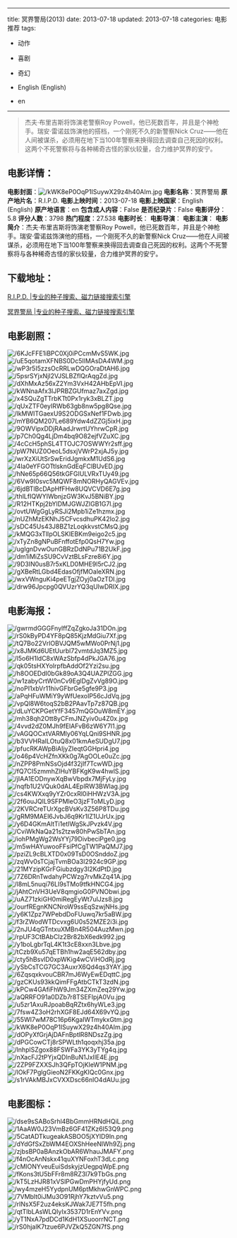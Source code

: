 
---
title: 冥界警局(2013)
date: 2013-07-18
updated: 2013-07-18
categories: 电影推荐
tags:
- 动作
- 喜剧
- 奇幻

- English (English)
- en
---


> 杰夫·布里吉斯将饰演老警察Roy Powell，他已死数百年，并且是个神枪手。瑞安·雷诺兹饰演他的搭档，一个刚死不久的新警察Nick Cruz——他在人间被谋杀，必须用在地下当100年警察来换得回去调查自己死因的权利。这两个不死警察将与各种稀奇古怪的家伙较量，合力维护冥界的安宁。

## **电影详情**：

**电影封面**：<img src="https://image.tmdb.org/t/p/w200/kWK8eP0OqP1ISuywX29z4h40AIm.jpg" alt="/kWK8eP0OqP1ISuywX29z4h40AIm.jpg" title="/kWK8eP0OqP1ISuywX29z4h40AIm.jpg">
**电影名称**：冥界警局
**原产地片名**：R.I.P.D.
**电影上映时间**：2013-07-18
**电影上映国家**：English (English)
**原产地语言**：en
**包含成人内容**：False
**是否纪录片**：False
**电影评分**：5.8
**评分人数**：3798
**热门程度**：27.538
**电影时长**：
**电影导演**：
**电影主演**：
**电影简介**：杰夫·布里吉斯将饰演老警察Roy Powell，他已死数百年，并且是个神枪手。瑞安·雷诺兹饰演他的搭档，一个刚死不久的新警察Nick Cruz——他在人间被谋杀，必须用在地下当100年警察来换得回去调查自己死因的权利。这两个不死警察将与各种稀奇古怪的家伙较量，合力维护冥界的安宁。

## **下载地址**：
[R.I.P.D. |专业的种子搜索、磁力链接搜索引擎](https://movie.amd794.com:2083/?search=R.I.P.D.&ordering=&mode=match_phrase&page_size=10&page=1)

[冥界警局 |专业的种子搜索、磁力链接搜索引擎](https://movie.amd794.com:2083/?search=%E5%86%A5%E7%95%8C%E8%AD%A6%E5%B1%80&ordering=&mode=match_phrase&page_size=10&page=1)
 

## **电影剧照**：
<img src="https://image.tmdb.org/t/p/original/6KJcFFE1iBPC0Xj0iPCcmMvS5WK.jpg" alt="/6KJcFFE1iBPC0Xj0iPCcmMvS5WK.jpg" title="/6KJcFFE1iBPC0Xj0iPCcmMvS5WK.jpg"><img src="https://image.tmdb.org/t/p/original/uE5qotamXFNBS0Dc5IlMAsDA4WM.jpg" alt="/uE5qotamXFNBS0Dc5IlMAsDA4WM.jpg" title="/uE5qotamXFNBS0Dc5IlMAsDA4WM.jpg"><img src="https://image.tmdb.org/t/p/original/wP3r5I5zzsOcRRLwDQGOraDtAH6.jpg" alt="/wP3r5I5zzsOcRRLwDQGOraDtAH6.jpg" title="/wP3r5I5zzsOcRRLwDQGOraDtAH6.jpg"><img src="https://image.tmdb.org/t/p/original/5psrSYjxNjI2VJSLBZflQrAqgZd.jpg" alt="/5psrSYjxNjI2VJSLBZflQrAqgZd.jpg" title="/5psrSYjxNjI2VJSLBZflQrAqgZd.jpg"><img src="https://image.tmdb.org/t/p/original/dXhMxAz56xZ2Ym3VxH42AHbEpVI.jpg" alt="/dXhMxAz56xZ2Ym3VxH42AHbEpVI.jpg" title="/dXhMxAz56xZ2Ym3VxH42AHbEpVI.jpg"><img src="https://image.tmdb.org/t/p/original/kWNnaAfx3lJPRBZGUfmaz7axZgd.jpg" alt="/kWNnaAfx3lJPRBZGUfmaz7axZgd.jpg" title="/kWNnaAfx3lJPRBZGUfmaz7axZgd.jpg"><img src="https://image.tmdb.org/t/p/original/x4SQuZgTTrbKTt0Px1ryk3xBLZT.jpg" alt="/x4SQuZgTTrbKTt0Px1ryk3xBLZT.jpg" title="/x4SQuZgTTrbKTt0Px1ryk3xBLZT.jpg"><img src="https://image.tmdb.org/t/p/original/qUxZTF0eyIRWb63gb8nw5pg8Qse.jpg" alt="/qUxZTF0eyIRWb63gb8nw5pg8Qse.jpg" title="/qUxZTF0eyIRWb63gb8nw5pg8Qse.jpg"><img src="https://image.tmdb.org/t/p/original/lkMWITGaexU9S2ODGSxNef1FDwb.jpg" alt="/lkMWITGaexU9S2ODGSxNef1FDwb.jpg" title="/lkMWITGaexU9S2ODGSxNef1FDwb.jpg"><img src="https://image.tmdb.org/t/p/original/mYB6QM207Le689Ydw4dZZGj5ixH.jpg" alt="/mYB6QM207Le689Ydw4dZZGj5ixH.jpg" title="/mYB6QM207Le689Ydw4dZZGj5ixH.jpg"><img src="https://image.tmdb.org/t/p/original/9OWVipxDDjRAadJrwrtUYhrwCpR.jpg" alt="/9OWVipxDDjRAadJrwrtUYhrwCpR.jpg" title="/9OWVipxDDjRAadJrwrtUYhrwCpR.jpg"><img src="https://image.tmdb.org/t/p/original/p7Ch0Qg4LjDm4bq9O82ejfVZuXC.jpg" alt="/p7Ch0Qg4LjDm4bq9O82ejfVZuXC.jpg" title="/p7Ch0Qg4LjDm4bq9O82ejfVZuXC.jpg"><img src="https://image.tmdb.org/t/p/original/4cCcH5phSL4TTOJC7OSWWYr2sff.jpg" alt="/4cCcH5phSL4TTOJC7OSWWYr2sff.jpg" title="/4cCcH5phSL4TTOJC7OSWWYr2sff.jpg"><img src="https://image.tmdb.org/t/p/original/pW7NUZ0OeoL5dsxjVWrP2xjAJ5y.jpg" alt="/pW7NUZ0OeoL5dsxjVWrP2xjAJ5y.jpg" title="/pW7NUZ0OeoL5dsxjVWrP2xjAJ5y.jpg"><img src="https://image.tmdb.org/t/p/original/wrXzXiUtSrSwEridJgmkxM1UdS6.jpg" alt="/wrXzXiUtSrSwEridJgmkxM1UdS6.jpg" title="/wrXzXiUtSrSwEridJgmkxM1UdS6.jpg"><img src="https://image.tmdb.org/t/p/original/4Ia0eYFGOTtlsknGdEqFClBUvED.jpg" alt="/4Ia0eYFGOTtlsknGdEqFClBUvED.jpg" title="/4Ia0eYFGOTtlsknGdEqFClBUvED.jpg"><img src="https://image.tmdb.org/t/p/original/hNe65p66Q56tkGFGIULVRxTUy49.jpg" alt="/hNe65p66Q56tkGFGIULVRxTUy49.jpg" title="/hNe65p66Q56tkGFGIULVRxTUy49.jpg"><img src="https://image.tmdb.org/t/p/original/6Vw9I0svc5MQWF8mNORHyQAGVEv.jpg" alt="/6Vw9I0svc5MQWF8mNORHyQAGVEv.jpg" title="/6Vw9I0svc5MQWF8mNORHyQAGVEv.jpg"><img src="https://image.tmdb.org/t/p/original/6jdBTlBcDApHfFHw8UQVCVD6E7g.jpg" alt="/6jdBTlBcDApHfFHw8UQVCVD6E7g.jpg" title="/6jdBTlBcDApHfFHw8UQVCVD6E7g.jpg"><img src="https://image.tmdb.org/t/p/original/thlLfIQWYIWbnjzGW3KvJ5BNiBY.jpg" alt="/thlLfIQWYIWbnjzGW3KvJ5BNiBY.jpg" title="/thlLfIQWYIWbnjzGW3KvJ5BNiBY.jpg"><img src="https://image.tmdb.org/t/p/original/R12HTKpj2bYlDMJGWJZlGB1G7l.jpg" alt="/R12HTKpj2bYlDMJGWJZlGB1G7l.jpg" title="/R12HTKpj2bYlDMJGWJZlGB1G7l.jpg"><img src="https://image.tmdb.org/t/p/original/ovtUWgGgLyRSJi2Mpb1iZe1hzmx.jpg" alt="/ovtUWgGgLyRSJi2Mpb1iZe1hzmx.jpg" title="/ovtUWgGgLyRSJi2Mpb1iZe1hzmx.jpg"><img src="https://image.tmdb.org/t/p/original/nUZhMzEKNhJ5CFvcsdhuPK42Io2.jpg" alt="/nUZhMzEKNhJ5CFvcsdhuPK42Io2.jpg" title="/nUZhMzEKNhJ5CFvcsdhuPK42Io2.jpg"><img src="https://image.tmdb.org/t/p/original/sDC45Us43J8BZ1zLoqkkvstCMsQ.jpg" alt="/sDC45Us43J8BZ1zLoqkkvstCMsQ.jpg" title="/sDC45Us43J8BZ1zLoqkkvstCMsQ.jpg"><img src="https://image.tmdb.org/t/p/original/kMQG3xTlIpOLSKIEBKm9eigo2c5.jpg" alt="/kMQG3xTlIpOLSKIEBKm9eigo2c5.jpg" title="/kMQG3xTlIpOLSKIEBKm9eigo2c5.jpg"><img src="https://image.tmdb.org/t/p/original/xTyZn8gNPuBFnffotEfp0QsH7Yw.jpg" alt="/xTyZn8gNPuBFnffotEfp0QsH7Yw.jpg" title="/xTyZn8gNPuBFnffotEfp0QsH7Yw.jpg"><img src="https://image.tmdb.org/t/p/original/ugIgnDvwOunGBRzDdNPu71B2UkF.jpg" alt="/ugIgnDvwOunGBRzDdNPu71B2UkF.jpg" title="/ugIgnDvwOunGBRzDdNPu71B2UkF.jpg"><img src="https://image.tmdb.org/t/p/original/dm1iMiZsSU9CvVztBLsFzre8i6Y.jpg" alt="/dm1iMiZsSU9CvVztBLsFzre8i6Y.jpg" title="/dm1iMiZsSU9CvVztBLsFzre8i6Y.jpg"><img src="https://image.tmdb.org/t/p/original/9D3IN0usB7r5xKLD0MHE9l5rCJ2.jpg" alt="/9D3IN0usB7r5xKLD0MHE9l5rCJ2.jpg" title="/9D3IN0usB7r5xKLD0MHE9l5rCJ2.jpg"><img src="https://image.tmdb.org/t/p/original/gXBeRtLGbd4EdasOfjfMOaleXRN.jpg" alt="/gXBeRtLGbd4EdasOfjfMOaleXRN.jpg" title="/gXBeRtLGbd4EdasOfjfMOaleXRN.jpg"><img src="https://image.tmdb.org/t/p/original/wxVWnguKi4peETgjZOyj0aOzTDI.jpg" alt="/wxVWnguKi4peETgjZOyj0aOzTDI.jpg" title="/wxVWnguKi4peETgjZOyj0aOzTDI.jpg"><img src="https://image.tmdb.org/t/p/original/drw96Jpcpg0QVUzrYQ3qUlwDRIX.jpg" alt="/drw96Jpcpg0QVUzrYQ3qUlwDRIX.jpg" title="/drw96Jpcpg0QVUzrYQ3qUlwDRIX.jpg">

## **电影海报**：
<img src="https://image.tmdb.org/t/p/original/gwrmdGGGFnylffZqZgkoJa31DOn.jpg" alt="/gwrmdGGGFnylffZqZgkoJa31DOn.jpg" title="/gwrmdGGGFnylffZqZgkoJa31DOn.jpg"><img src="https://image.tmdb.org/t/p/original/rS0kByPD4YF8pQ85KjzMdGiu7Xf.jpg" alt="/rS0kByPD4YF8pQ85KjzMdGiu7Xf.jpg" title="/rS0kByPD4YF8pQ85KjzMdGiu7Xf.jpg"><img src="https://image.tmdb.org/t/p/original/tQ7Bo22VrlOBVJQM5wMWo0PrNj1.jpg" alt="/tQ7Bo22VrlOBVJQM5wMWo0PrNj1.jpg" title="/tQ7Bo22VrlOBVJQM5wMWo0PrNj1.jpg"><img src="https://image.tmdb.org/t/p/original/x8JMKd6UEtUurbl72vmtdJq3MZ5.jpg" alt="/x8JMKd6UEtUurbl72vmtdJq3MZ5.jpg" title="/x8JMKd6UEtUurbl72vmtdJq3MZ5.jpg"><img src="https://image.tmdb.org/t/p/original/l5o6H1ldC8xWAzSbfp4dPkJGA76.jpg" alt="/l5o6H1ldC8xWAzSbfp4dPkJGA76.jpg" title="/l5o6H1ldC8xWAzSbfp4dPkJGA76.jpg"><img src="https://image.tmdb.org/t/p/original/qk05tsHXYolrpfbAddOf2Yzi2su.jpg" alt="/qk05tsHXYolrpfbAddOf2Yzi2su.jpg" title="/qk05tsHXYolrpfbAddOf2Yzi2su.jpg"><img src="https://image.tmdb.org/t/p/original/h8OOEDdI0bGk89oA3Q4UAZPlZGG.jpg" alt="/h8OOEDdI0bGk89oA3Q4UAZPlZGG.jpg" title="/h8OOEDdI0bGk89oA3Q4UAZPlZGG.jpg"><img src="https://image.tmdb.org/t/p/original/w1zabyCrtW0nCv9EglDgZvVg89O.jpg" alt="/w1zabyCrtW0nCv9EglDgZvVg89O.jpg" title="/w1zabyCrtW0nCv9EglDgZvVg89O.jpg"><img src="https://image.tmdb.org/t/p/original/noPI1xbVr11hivGFbrGe5gfe9P3.jpg" alt="/noPI1xbVr11hivGFbrGe5gfe9P3.jpg" title="/noPI1xbVr11hivGFbrGe5gfe9P3.jpg"><img src="https://image.tmdb.org/t/p/original/aPqHFuWMiY9yWfUexoIP56cJdVq.jpg" alt="/aPqHFuWMiY9yWfUexoIP56cJdVq.jpg" title="/aPqHFuWMiY9yWfUexoIP56cJdVq.jpg"><img src="https://image.tmdb.org/t/p/original/vpQl8W6toqS2bB2PAavTp7z87QB.jpg" alt="/vpQl8W6toqS2bB2PAavTp7z87QB.jpg" title="/vpQl8W6toqS2bB2PAavTp7z87QB.jpg"><img src="https://image.tmdb.org/t/p/original/dLuYCKPGetYfF3457mQGOuW8mEY.jpg" alt="/dLuYCKPGetYfF3457mQGOuW8mEY.jpg" title="/dLuYCKPGetYfF3457mQGOuW8mEY.jpg"><img src="https://image.tmdb.org/t/p/original/mh38qh2Ott8yCFmJNZyiv0u4Z0x.jpg" alt="/mh38qh2Ott8yCFmJNZyiv0u4Z0x.jpg" title="/mh38qh2Ott8yCFmJNZyiv0u4Z0x.jpg"><img src="https://image.tmdb.org/t/p/original/4vvd2dZ0MJh9fElAFvB6zW6Y7l1.jpg" alt="/4vvd2dZ0MJh9fElAFvB6zW6Y7l1.jpg" title="/4vvd2dZ0MJh9fElAFvB6zW6Y7l1.jpg"><img src="https://image.tmdb.org/t/p/original/vAGQOCxtVARMly06YqLQni9SHNR.jpg" alt="/vAGQOCxtVARMly06YqLQni9SHNR.jpg" title="/vAGQOCxtVARMly06YqLQni9SHNR.jpg"><img src="https://image.tmdb.org/t/p/original/b3VVHRaILOtuQ8x01kmAeSUDgU7.jpg" alt="/b3VVHRaILOtuQ8x01kmAeSUDgU7.jpg" title="/b3VVHRaILOtuQ8x01kmAeSUDgU7.jpg"><img src="https://image.tmdb.org/t/p/original/pfucRKAWpBiAIjyZIeqtGGHpri4.jpg" alt="/pfucRKAWpBiAIjyZIeqtGGHpri4.jpg" title="/pfucRKAWpBiAIjyZIeqtGGHpri4.jpg"><img src="https://image.tmdb.org/t/p/original/o46p4VcHZfnXKk0g7AgOOLe0uZc.jpg" alt="/o46p4VcHZfnXKk0g7AgOOLe0uZc.jpg" title="/o46p4VcHZfnXKk0g7AgOOLe0uZc.jpg"><img src="https://image.tmdb.org/t/p/original/nZPP8PmNSsOjd4f32jIf7TcwWD.jpg" alt="/nZPP8PmNSsOjd4f32jIf7TcwWD.jpg" title="/nZPP8PmNSsOjd4f32jIf7TcwWD.jpg"><img src="https://image.tmdb.org/t/p/original/fQ7CI5zmmhZlHuYBFKgK9w4hwlS.jpg" alt="/fQ7CI5zmmhZlHuYBFKgK9w4hwlS.jpg" title="/fQ7CI5zmmhZlHuYBFKgK9w4hwlS.jpg"><img src="https://image.tmdb.org/t/p/original/jIAA1EODnywXqBwVbpdx7MjFyLy.jpg" alt="/jIAA1EODnywXqBwVbpdx7MjFyLy.jpg" title="/jIAA1EODnywXqBwVbpdx7MjFyLy.jpg"><img src="https://image.tmdb.org/t/p/original/nqfb1U2VQuk0dAL4EplRW3BWlag.jpg" alt="/nqfb1U2VQuk0dAL4EplRW3BWlag.jpg" title="/nqfb1U2VQuk0dAL4EplRW3BWlag.jpg"><img src="https://image.tmdb.org/t/p/original/cs4KWXxq9yYZr0cxRl0iHHWzV3A.jpg" alt="/cs4KWXxq9yYZr0cxRl0iHHWzV3A.jpg" title="/cs4KWXxq9yYZr0cxRl0iHHWzV3A.jpg"><img src="https://image.tmdb.org/t/p/original/2f6ouJQlL9SFPMleO3jzFToMLyD.jpg" alt="/2f6ouJQlL9SFPMleO3jzFToMLyD.jpg" title="/2f6ouJQlL9SFPMleO3jzFToMLyD.jpg"><img src="https://image.tmdb.org/t/p/original/2KVRCreTUrXgcBVsKv3Z56P8TDu.jpg" alt="/2KVRCreTUrXgcBVsKv3Z56P8TDu.jpg" title="/2KVRCreTUrXgcBVsKv3Z56P8TDu.jpg"><img src="https://image.tmdb.org/t/p/original/gRM9MAEl6JvbJ6q9Kr1IZ1UJrUx.jpg" alt="/gRM9MAEl6JvbJ6q9Kr1IZ1UJrUx.jpg" title="/gRM9MAEl6JvbJ6q9Kr1IZ1UJrUx.jpg"><img src="https://image.tmdb.org/t/p/original/y6D4GKmAltTi1etIWgSkJPvzk4V.jpg" alt="/y6D4GKmAltTi1etIWgSkJPvzk4V.jpg" title="/y6D4GKmAltTi1etIWgSkJPvzk4V.jpg"><img src="https://image.tmdb.org/t/p/original/CviWkNaQa21s2tzw80hPwSbTAn.jpg" alt="/CviWkNaQa21s2tzw80hPwSbTAn.jpg" title="/CviWkNaQa21s2tzw80hPwSbTAn.jpg"><img src="https://image.tmdb.org/t/p/original/iohPMgWg2WsYYj79DivbeciPge0.jpg" alt="/iohPMgWg2WsYYj79DivbeciPge0.jpg" title="/iohPMgWg2WsYYj79DivbeciPge0.jpg"><img src="https://image.tmdb.org/t/p/original/m5wHAYuwooFFsiPfCgTW1PaQMJ7.jpg" alt="/m5wHAYuwooFFsiPfCgTW1PaQMJ7.jpg" title="/m5wHAYuwooFFsiPfCgTW1PaQMJ7.jpg"><img src="https://image.tmdb.org/t/p/original/pziZL9cBLXTD0x09TsD0OSnddoZ.jpg" alt="/pziZL9cBLXTD0x09TsD0OSnddoZ.jpg" title="/pziZL9cBLXTD0x09TsD0OSnddoZ.jpg"><img src="https://image.tmdb.org/t/p/original/zqWv0sTCjajTvmBOa3I2924c9GP.jpg" alt="/zqWv0sTCjajTvmBOa3I2924c9GP.jpg" title="/zqWv0sTCjajTvmBOa3I2924c9GP.jpg"><img src="https://image.tmdb.org/t/p/original/21MYzipKGrFGiubzdgy3l2KdPtD.jpg" alt="/21MYzipKGrFGiubzdgy3l2KdPtD.jpg" title="/21MYzipKGrFGiubzdgy3l2KdPtD.jpg"><img src="https://image.tmdb.org/t/p/original/7Z6DRnTwdahyPCWzg7rvMkZq41A.jpg" alt="/7Z6DRnTwdahyPCWzg7rvMkZq41A.jpg" title="/7Z6DRnTwdahyPCWzg7rvMkZq41A.jpg"><img src="https://image.tmdb.org/t/p/original/l8mL5nuqi76LI9sTMo9tfkHNCG4.jpg" alt="/l8mL5nuqi76LI9sTMo9tfkHNCG4.jpg" title="/l8mL5nuqi76LI9sTMo9tfkHNCG4.jpg"><img src="https://image.tmdb.org/t/p/original/jAhtCnVH3UeV8qmgioG0PVNObwi.jpg" alt="/jAhtCnVH3UeV8qmgioG0PVNObwi.jpg" title="/jAhtCnVH3UeV8qmgioG0PVNObwi.jpg"><img src="https://image.tmdb.org/t/p/original/uAZ71zkiGH0miRegEyWt7ulJzs8.jpg" alt="/uAZ71zkiGH0miRegEyWt7ulJzs8.jpg" title="/uAZ71zkiGH0miRegEyWt7ulJzs8.jpg"><img src="https://image.tmdb.org/t/p/original/ourfREgnKNCNroW9ssEqSzwjNHs.jpg" alt="/ourfREgnKNCNroW9ssEqSzwjNHs.jpg" title="/ourfREgnKNCNroW9ssEqSzwjNHs.jpg"><img src="https://image.tmdb.org/t/p/original/y6K1Zpz7WPebdDoFUuwq7kr5aBW.jpg" alt="/y6K1Zpz7WPebdDoFUuwq7kr5aBW.jpg" title="/y6K1Zpz7WPebdDoFUuwq7kr5aBW.jpg"><img src="https://image.tmdb.org/t/p/original/f3rZWodWTDcvxg6U0s52MZE2i3i.jpg" alt="/f3rZWodWTDcvxg6U0s52MZE2i3i.jpg" title="/f3rZWodWTDcvxg6U0s52MZE2i3i.jpg"><img src="https://image.tmdb.org/t/p/original/2nJU4qGTntxuXMBn4R504AuzMwn.jpg" alt="/2nJU4qGTntxuXMBn4R504AuzMwn.jpg" title="/2nJU4qGTntxuXMBn4R504AuzMwn.jpg"><img src="https://image.tmdb.org/t/p/original/rpUF3CtBAbCIz2Br82bX6edk992.jpg" alt="/rpUF3CtBAbCIz2Br82bX6edk992.jpg" title="/rpUF3CtBAbCIz2Br82bX6edk992.jpg"><img src="https://image.tmdb.org/t/p/original/y1boLgbrTqL4K1t3cE8xxn3Lbve.jpg" alt="/y1boLgbrTqL4K1t3cE8xxn3Lbve.jpg" title="/y1boLgbrTqL4K1t3cE8xxn3Lbve.jpg"><img src="https://image.tmdb.org/t/p/original/tCzb9Xu57qETBh1hw2aqE562dby.jpg" alt="/tCzb9Xu57qETBh1hw2aqE562dby.jpg" title="/tCzb9Xu57qETBh1hw2aqE562dby.jpg"><img src="https://image.tmdb.org/t/p/original/cty5hBsvlD0xpWKig4wCViHOdRj.jpg" alt="/cty5hBsvlD0xpWKig4wCViHOdRj.jpg" title="/cty5hBsvlD0xpWKig4wCViHOdRj.jpg"><img src="https://image.tmdb.org/t/p/original/ySbCsTCG7GC3AuxrX6Qd4qs3YAY.jpg" alt="/ySbCsTCG7GC3AuxrX6Qd4qs3YAY.jpg" title="/ySbCsTCG7GC3AuxrX6Qd4qs3YAY.jpg"><img src="https://image.tmdb.org/t/p/original/6ZqsqxkvouCBR7mJ6WyEwEDqttC.jpg" alt="/6ZqsqxkvouCBR7mJ6WyEwEDqttC.jpg" title="/6ZqsqxkvouCBR7mJ6WyEwEDqttC.jpg"><img src="https://image.tmdb.org/t/p/original/gzCKUs93kkQimFFgAtbCTkT3zdN.jpg" alt="/gzCKUs93kkQimFFgAtbCTkT3zdN.jpg" title="/gzCKUs93kkQimFFgAtbCTkT3zdN.jpg"><img src="https://image.tmdb.org/t/p/original/kPCw4GAfiFhW9Jm34ZXmZeq29Yw.jpg" alt="/kPCw4GAfiFhW9Jm34ZXmZeq29Yw.jpg" title="/kPCw4GAfiFhW9Jm34ZXmZeq29Yw.jpg"><img src="https://image.tmdb.org/t/p/original/aQRRFO91a0DZb7r8TSEFlpjA0Vu.jpg" alt="/aQRRFO91a0DZb7r8TSEFlpjA0Vu.jpg" title="/aQRRFO91a0DZb7r8TSEFlpjA0Vu.jpg"><img src="https://image.tmdb.org/t/p/original/u5zr1AxuRJpoabBqRZtx6hyWLe3.jpg" alt="/u5zr1AxuRJpoabBqRZtx6hyWLe3.jpg" title="/u5zr1AxuRJpoabBqRZtx6hyWLe3.jpg"><img src="https://image.tmdb.org/t/p/original/7fsw4Z3oH2rhXGF8EJd64X69vYQ.jpg" alt="/7fsw4Z3oH2rhXGF8EJd64X69vYQ.jpg" title="/7fsw4Z3oH2rhXGF8EJd64X69vYQ.jpg"><img src="https://image.tmdb.org/t/p/original/55WI7wM78C16p6KgaIWTmykxGtm.jpg" alt="/55WI7wM78C16p6KgaIWTmykxGtm.jpg" title="/55WI7wM78C16p6KgaIWTmykxGtm.jpg"><img src="https://image.tmdb.org/t/p/original/kWK8eP0OqP1ISuywX29z4h40AIm.jpg" alt="/kWK8eP0OqP1ISuywX29z4h40AIm.jpg" title="/kWK8eP0OqP1ISuywX29z4h40AIm.jpg"><img src="https://image.tmdb.org/t/p/original/dOPyXfGrjAjDAFnBptlR8NDszZg.jpg" alt="/dOPyXfGrjAjDAFnBptlR8NDszZg.jpg" title="/dOPyXfGrjAjDAFnBptlR8NDszZg.jpg"><img src="https://image.tmdb.org/t/p/original/dPGCowCTj8rSPWLth1qoqxhj35a.jpg" alt="/dPGCowCTj8rSPWLth1qoqxhj35a.jpg" title="/dPGCowCTj8rSPWLth1qoqxhj35a.jpg"><img src="https://image.tmdb.org/t/p/original/lnhplSZgox88FSWFa3YK3yTYg4q.jpg" alt="/lnhplSZgox88FSWFa3YK3yTYg4q.jpg" title="/lnhplSZgox88FSWFa3YK3yTYg4q.jpg"><img src="https://image.tmdb.org/t/p/original/nXacFJ2tPYjxQDlnBuN1JxIlE4E.jpg" alt="/nXacFJ2tPYjxQDlnBuN1JxIlE4E.jpg" title="/nXacFJ2tPYjxQDlnBuN1JxIlE4E.jpg"><img src="https://image.tmdb.org/t/p/original/2ZP9FZXXSJh3QFpTOjKIeW1PNM.jpg" alt="/2ZP9FZXXSJh3QFpTOjKIeW1PNM.jpg" title="/2ZP9FZXXSJh3QFpTOjKIeW1PNM.jpg"><img src="https://image.tmdb.org/t/p/original/lOkF7PglgGieoN2FKKgKIQc0Gnx.jpg" alt="/lOkF7PglgGieoN2FKKgKIQc0Gnx.jpg" title="/lOkF7PglgGieoN2FKKgKIQc0Gnx.jpg"><img src="https://image.tmdb.org/t/p/original/s1rVAkMBJxCVXXDsc66nlO4dAUu.jpg" alt="/s1rVAkMBJxCVXXDsc66nlO4dAUu.jpg" title="/s1rVAkMBJxCVXXDsc66nlO4dAUu.jpg">

## **电影图标**：
<img src="https://image.tmdb.org/t/p/original/dse9sSABoSrhl4BbGmmHRNdHQiL.png" alt="/dse9sSABoSrhl4BbGmmHRNdHQiL.png" title="/dse9sSABoSrhl4BbGmmHRNdHQiL.png"><img src="https://image.tmdb.org/t/p/original/1AaAW0J23VmBz6GF41ZKz6I53Q9.png" alt="/1AaAW0J23VmBz6GF41ZKz6I53Q9.png" title="/1AaAW0J23VmBz6GF41ZKz6I53Q9.png"><img src="https://image.tmdb.org/t/p/original/5CatADTkugeakASBOO5jXYlD9ln.png" alt="/5CatADTkugeakASBOO5jXYlD9ln.png" title="/5CatADTkugeakASBOO5jXYlD9ln.png"><img src="https://image.tmdb.org/t/p/original/dYdGfSxZbWM4EOXShHeeNlWh9Zj.png" alt="/dYdGfSxZbWM4EOXShHeeNlWh9Zj.png" title="/dYdGfSxZbWM4EOXShHeeNlWh9Zj.png"><img src="https://image.tmdb.org/t/p/original/zjbsBP0aBAnzkObAR6WhauJMAFY.png" alt="/zjbsBP0aBAnzkObAR6WhauJMAFY.png" title="/zjbsBP0aBAnzkObAR6WhauJMAFY.png"><img src="https://image.tmdb.org/t/p/original/f4nOcAnNskx41quXYNFoxhT3dLc.png" alt="/f4nOcAnNskx41quXYNFoxhT3dLc.png" title="/f4nOcAnNskx41quXYNFoxhT3dLc.png"><img src="https://image.tmdb.org/t/p/original/cMlONYveuEuiSdskyjzUegpqWpE.png" alt="/cMlONYveuEuiSdskyjzUegpqWpE.png" title="/cMlONYveuEuiSdskyjzUegpqWpE.png"><img src="https://image.tmdb.org/t/p/original/fKons3tU5bFFr8m8RZ3l7k9TbGs.png" alt="/fKons3tU5bFFr8m8RZ3l7k9TbGs.png" title="/fKons3tU5bFFr8m8RZ3l7k9TbGs.png"><img src="https://image.tmdb.org/t/p/original/kT5LzHJR81xVSlPGwDmPHYjfyUd.png" alt="/kT5LzHJR81xVSlPGwDmPHYjfyUd.png" title="/kT5LzHJR81xVSlPGwDmPHYjfyUd.png"><img src="https://image.tmdb.org/t/p/original/wy4mzeH5YydpnUM6ptMkhwGnWPC.png" alt="/wy4mzeH5YydpnUM6ptMkhwGnWPC.png" title="/wy4mzeH5YydpnUM6ptMkhwGnWPC.png"><img src="https://image.tmdb.org/t/p/original/7VMblt0iJMu3O91RjhY7kztvVu5.png" alt="/7VMblt0iJMu3O91RjhY7kztvVu5.png" title="/7VMblt0iJMu3O91RjhY7kztvVu5.png"><img src="https://image.tmdb.org/t/p/original/rINsX5F2uz4eksKJWak7JE7T5fh.png" alt="/rINsX5F2uz4eksKJWak7JE7T5fh.png" title="/rINsX5F2uz4eksKJWak7JE7T5fh.png"><img src="https://image.tmdb.org/t/p/original/qtTlbLAsWLQIyIx3537D1rEnYVv.png" alt="/qtTlbLAsWLQIyIx3537D1rEnYVv.png" title="/qtTlbLAsWLQIyIx3537D1rEnYVv.png"><img src="https://image.tmdb.org/t/p/original/yT1NxA7pdDCd1KdH1XSuoorrNCT.png" alt="/yT1NxA7pdDCd1KdH1XSuoorrNCT.png" title="/yT1NxA7pdDCd1KdH1XSuoorrNCT.png"><img src="https://image.tmdb.org/t/p/original/rS0hjalK7tzue6PJVZkQ5ZGN7fS.png" alt="/rS0hjalK7tzue6PJVZkQ5ZGN7fS.png" title="/rS0hjalK7tzue6PJVZkQ5ZGN7fS.png">
